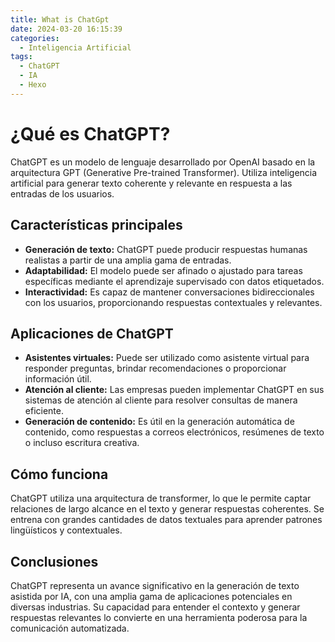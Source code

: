 ```yaml
---
title: What is ChatGpt
date: 2024-03-20 16:15:39
categories:
  - Inteligencia Artificial
tags:
  - ChatGPT
  - IA
  - Hexo
---
```


# ¿Qué es ChatGPT?

ChatGPT es un modelo de lenguaje desarrollado por OpenAI basado en la arquitectura GPT (Generative Pre-trained Transformer). Utiliza inteligencia artificial para generar texto coherente y relevante en respuesta a las entradas de los usuarios.

## Características principales

- **Generación de texto:** ChatGPT puede producir respuestas humanas realistas a partir de una amplia gama de entradas.
- **Adaptabilidad:** El modelo puede ser afinado o ajustado para tareas específicas mediante el aprendizaje supervisado con datos etiquetados.
- **Interactividad:** Es capaz de mantener conversaciones bidireccionales con los usuarios, proporcionando respuestas contextuales y relevantes.

## Aplicaciones de ChatGPT

- **Asistentes virtuales:** Puede ser utilizado como asistente virtual para responder preguntas, brindar recomendaciones o proporcionar información útil.
- **Atención al cliente:** Las empresas pueden implementar ChatGPT en sus sistemas de atención al cliente para resolver consultas de manera eficiente.
- **Generación de contenido:** Es útil en la generación automática de contenido, como respuestas a correos electrónicos, resúmenes de texto o incluso escritura creativa.

## Cómo funciona

ChatGPT utiliza una arquitectura de transformer, lo que le permite captar relaciones de largo alcance en el texto y generar respuestas coherentes. Se entrena con grandes cantidades de datos textuales para aprender patrones lingüísticos y contextuales.

## Conclusiones

ChatGPT representa un avance significativo en la generación de texto asistida por IA, con una amplia gama de aplicaciones potenciales en diversas industrias. Su capacidad para entender el contexto y generar respuestas relevantes lo convierte en una herramienta poderosa para la comunicación automatizada.
